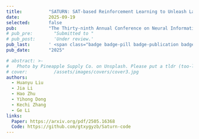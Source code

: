 ```yaml
---
title:          "SATURN: SAT-based Reinforcement Learning to Unleash Language Model Reasoning"
date:           2025-09-19
selected:       false
pub:            "The Thirty-ninth Annual Conference on Neural Information Processing Systems (NeurIPS 2025)"
# pub_pre:        "Submitted to "
# pub_post:       'Under review.'
pub_last:       ' <span class="badge badge-pill badge-publication badge-success">Spotlight (3.2%)</span>'
pub_date:       "2025"

# abstract: >-
#   Photo by Pineapple Supply Co. on Unsplash. Please put a tldr (too-long-didnt-read, 1~2 sentences) of your publication here. It is not recommended to put the actual abstract here because it is usually too long to fit in. $\LaTeX$ is supported. $a=b+c$.
# cover:          /assets/images/covers/cover3.jpg
authors:
  - Huanyu Liu
  - Jia Li
  - Hao Zhu
  - Yihong Dong
  - Kechi Zhang
  - Ge Li
links:
  Paper: https://arxiv.org/pdf/2505.16368
  Code: https://github.com/gtxygyzb/Saturn-code
---
```

